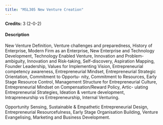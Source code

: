 ```yaml
---
title: "MSL305 New Venture Creation"
---
```

**Credits:** 3 (2-0-2)

#### Description
New Venture Definition, Venture challenges and preparedness, History of Enterprise, Modern Firm as an Enterprise, New Enterprise and Technology Development, Technology Enabled Venture, Innovation and Problem-ambiguity, Innovation and Risk-taking, Self-discovery, Aspiration Mapping, Founder Leadership, Values for Implementing Vision, Entrepreneurial competency awareness, Entrepreneurial Mindset, Entrepreneurial Strategic Orientation, Commitment to Opportu- nity, Commitment to Resources, Early Stage Resource Control, Management Structure for Entrepreneurial Culture, Entrepreneurial Mindset on Compensation/Reward Policy, Artic- ulating Entrepreneurial Strategies, Ideation & venture development, Intrapreneurship vs Entrepreneurship, Internal Venturing.

Opportunity Sensing, Sustainable & Empathetic Entrepreneurial Design, Entrepreneurial Resourcefulness, Early Stage Organisation Building, Venture Evangelising, Marketing and Business Development.
